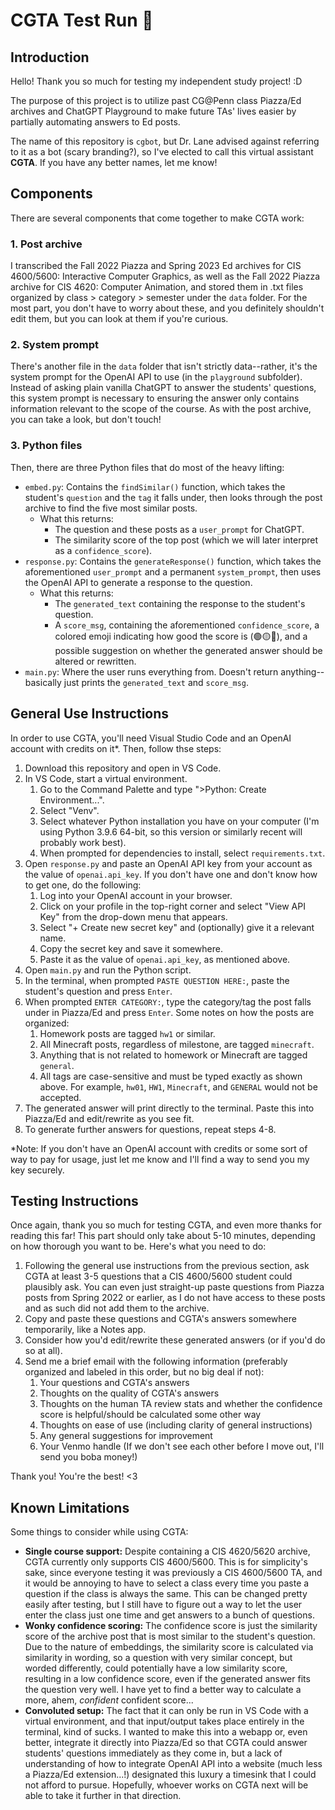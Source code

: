 # CGTA Test Run 🧬

## Introduction

Hello! Thank you so much for testing my independent study project! :D

The purpose of this project is to utilize past CG@Penn class Piazza/Ed archives and ChatGPT Playground to make future TAs' lives easier by partially automating answers to Ed posts.

The name of this repository is `cgbot`, but Dr. Lane advised against referring to it as a bot (scary branding?), so I've elected to call this virtual assistant **CGTA**. If you have any better names, let me know!

## Components
There are several components that come together to make CGTA work:

### 1. Post archive
I transcribed the Fall 2022 Piazza and Spring 2023 Ed archives for CIS 4600/5600: Interactive Computer Graphics, as well as the Fall 2022 Piazza archive for CIS 4620: Computer Animation, and stored them in .txt files organized by class > category > semester under the `data` folder. For the most part, you don't have to worry about these, and you definitely shouldn't edit them, but you can look at them if you're curious.

### 2. System prompt
There's another file in the `data` folder that isn't strictly data--rather, it's the system prompt for the OpenAI API to use (in the `playground` subfolder). Instead of asking plain vanilla ChatGPT to answer the students' questions, this system prompt is necessary to ensuring the answer only contains information relevant to the scope of the course. As with the post archive, you can take a look, but don't touch!

### 3. Python files
Then, there are three Python files that do most of the heavy lifting:
- `embed.py`: Contains the `findSimilar()` function, which takes the student's `question` and the `tag` it falls under, then looks through the post archive to find the five most similar posts.
  - What this returns:
    - The question and these posts as a `user_prompt` for ChatGPT.
    - The similarity score of the top post (which we will later interpret as a `confidence_score`).
- `response.py`: Contains the `generateResponse()` function, which takes the aforementioned `user_prompt` and a permanent `system_prompt`, then uses the OpenAI API to generate a response to the question.
  - What this returns:
    - The `generated_text` containing the response to the student's question.
    - A `score_msg`, containing the aforementioned `confidence_score`, a colored emoji indicating how good the score is (🟢🟡🔴), and a possible suggestion on whether the generated answer should be altered or rewritten.
- `main.py`: Where the user runs everything from. Doesn't return anything--basically just prints the `generated_text` and `score_msg`.

## General Use Instructions

In order to use CGTA, you'll need Visual Studio Code and an OpenAI account with credits on it*. Then, follow thse steps:

1. Download this repository and open in VS Code.
2. In VS Code, start a virtual environment.
   1. Go to the Command Palette and type ">Python: Create Environment...".
   2. Select "Venv".
   3. Select whatever Python installation you have on your computer (I'm using Python 3.9.6 64-bit, so this version or similarly recent will probably work best).
   4. When prompted for dependencies to install, select `requirements.txt`.
3. Open `response.py` and paste an OpenAI API key from your account as the value of `openai.api_key`. If you don't have one and don't know how to get one, do the following:
   1. Log into your OpenAI account in your browser.
   2. Click on your profile in the top-right corner and select "View API Key" from the drop-down menu that appears.
   3. Select "+ Create new secret key" and (optionally) give it a relevant name.
   4. Copy the secret key and save it somewhere.
   5. Paste it as the value of `openai.api_key`, as mentioned above.
4. Open `main.py` and run the Python script.
5. In the terminal, when prompted `PASTE QUESTION HERE:`, paste the student's question and press `Enter`.
6. When prompted `ENTER CATEGORY:`, type the category/tag the post falls under in Piazza/Ed and press `Enter`. Some notes on how the posts are organized:
   1. Homework posts are tagged `hw1` or similar.
   2. All Minecraft posts, regardless of milestone, are tagged `minecraft`.
   3. Anything that is not related to homework or Minecraft are tagged `general`.
   4. All tags are case-sensitive and must be typed exactly as shown above. For example, `hw01`, `HW1`, `Minecraft`, and `GENERAL` would not be accepted.
7. The generated answer will print directly to the terminal. Paste this into Piazza/Ed and edit/rewrite as you see fit.
8. To generate further answers for questions, repeat steps 4-8.

*Note: If you don't have an OpenAI account with credits or some sort of way to pay for usage, just let me know and I'll find a way to send you my key securely.

## Testing Instructions

Once again, thank you so much for testing CGTA, and even more thanks for reading this far! This part should only take about 5-10 minutes, depending on how thorough you want to be. Here's what you need to do:

1. Following the general use instructions from the previous section, ask CGTA at least 3-5 questions that a CIS 4600/5600 student could plausibly ask. You can even just straight-up paste questions from Piazza posts from Spring 2022 or earlier, as I do not have access to these posts and as such did not add them to the archive.
2. Copy and paste these questions and CGTA's answers somewhere temporarily, like a Notes app.
3. Consider how you'd edit/rewrite these generated answers (or if you'd do so at all).
4. Send me a brief email with the following information (preferably organized and labeled in this order, but no big deal if not):
   1. Your questions and CGTA's answers
   2. Thoughts on the quality of CGTA's answers
   3. Thoughts on the human TA review stats and whether the confidence score is helpful/should be calculated some other way
   4. Thoughts on ease of use (including clarity of general instructions)
   5. Any general suggestions for improvement
   6. Your Venmo handle (If we don't see each other before I move out, I'll send you boba money!)

Thank you! You're the best! <3

## Known Limitations

Some things to consider while using CGTA:
- **Single course support:** Despite containing a CIS 4620/5620 archive, CGTA currently only supports CIS 4600/5600. This is for simplicity's sake, since everyone testing it was previously a CIS 4600/5600 TA, and it would be annoying to have to select a class every time you paste a question if the class is always the same. This can be changed pretty easily after testing, but I still have to figure out a way to let the user enter the class just one time and get answers to a bunch of questions.
- **Wonky confidence scoring:** The confidence score is just the similarity score of the archive post that is most similar to the student's question. Due to the nature of embeddings, the similarity score is calculated via similarity in wording, so a question with very similar concept, but worded differently, could potentially have a low similarity score, resulting in a low confidence score, even if the generated answer fits the question very well. I have yet to find a better way to calculate a more, ahem, *confident* confident score...
- **Convoluted setup:** The fact that it can only be run in VS Code with a virtual environment, and that input/output takes place entirely in the terminal, kind of sucks. I wanted to make this into a webapp or, even better, integrate it directly into Piazza/Ed so that CGTA could answer students' questions immediately as they come in, but a lack of understanding of how to integrate OpenAI API into a website (much less a Piazza/Ed extension...!) designated this luxury a timesink that I could not afford to pursue. Hopefully, whoever works on CGTA next will be able to take it further in that direction.